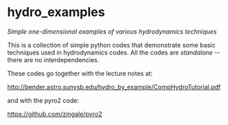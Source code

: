 # hydro_examples
*Simple one-dimensional examples of various hydrodynamics techniques*

This is a collection of simple python codes that demonstrate some basic
techniques used in hydrodynamics codes.  All the codes are *standalone* --
there are no interdependencies.

These codes go together with the lecture notes at:

http://bender.astro.sunysb.edu/hydro_by_example/CompHydroTutorial.pdf

and with the pyro2 code:

https://github.com/zingale/pyro2


